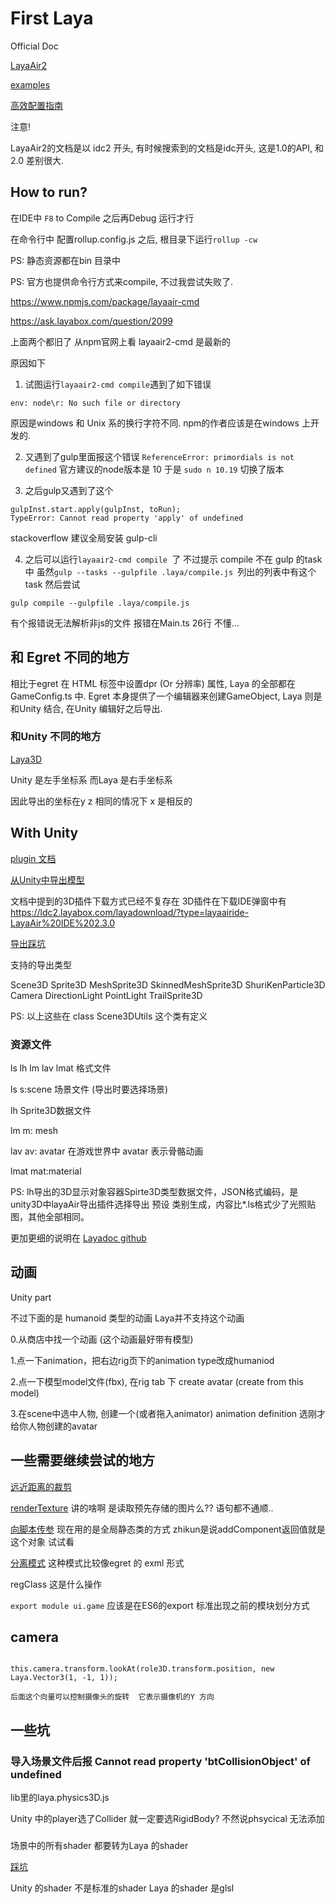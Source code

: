 # First Laya



Official Doc

[LayaAir2](http://ldc2.layabox.com/doc/?language=zh&nav=zh-ts-4-0-0)

[examples](https://layaair.ldc.layabox.com/demo/?category=3d&group=Sprite3D&name=Sprite3DClone)

[高效配置指南](https://ldc2.layabox.com/doc/?nav=zh-js-3-0-9)

注意!

LayaAir2的文档是以   idc2 开头, 有时候搜索到的文档是idc开头, 这是1.0的API,  和2.0 差别很大.




## How to run?

在IDE中 `F8` to Compile 之后再Debug 运行才行

在命令行中
配置rollup.config.js 之后,  根目录下运行```rollup -cw```


PS:
静态资源都在bin 目录中



PS:
官方也提供命令行方式来compile,  不过我尝试失败了.

https://www.npmjs.com/package/layaair-cmd

https://ask.layabox.com/question/2099

上面两个都旧了 从npm官网上看 layaair2-cmd 是最新的





原因如下
1. 试图运行`layaair2-cmd compile`遇到了如下错误
```
env: node\r: No such file or directory
```

原因是windows 和 Unix 系的换行字符不同.  npm的作者应该是在windows 上开发的.





2. 又遇到了gulp里面报这个错误 `ReferenceError: primordials is not defined`
官方建议的node版本是 10
于是 `sudo n 10.19` 切换了版本



3. 之后gulp又遇到了这个

```
gulpInst.start.apply(gulpInst, toRun);
TypeError: Cannot read property 'apply' of undefined
```

stackoverflow 建议全局安装 gulp-cli




4. 之后可以运行`layaair2-cmd compile `了 不过提示 compile 不在 gulp 的task 中
虽然`gulp --tasks --gulpfile .laya/compile.js `列出的列表中有这个task
然后尝试
```
gulp compile --gulpfile .laya/compile.js
```
有个报错说无法解析非js的文件 报错在Main.ts 26行 不懂...







## 和 Egret 不同的地方

相比于egret 在 HTML 标签中设置dpr (Or 分辨率) 属性, Laya 的全部都在GameConfig.ts 中.
Egret 本身提供了一个编辑器来创建GameObject,
Laya 则是和Unity 结合, 在Unity 编辑好之后导出.




### 和Unity 不同的地方

[Laya3D](https://ask.layabox.com/question/1745)

Unity 是左手坐标系 而Laya 是右手坐标系

因此导出的坐标在y z 相同的情况下 x 是相反的





## With Unity

[plugin 文档](https://github.com/layabox/layaair-doc/tree/master/Chinese/LayaAir_TS/3D/beginners/unity_plugin)

[从Unity中导出模型](http://ldc2.layabox.com/doc/?language=zh&nav=zh-ts-4-8-2)

文档中提到的3D插件下载方式已经不复存在 3D插件在下载IDE弹窗中有
https://ldc2.layabox.com/layadownload/?type=layaairide-LayaAir%20IDE%202.3.0


[导出踩坑](https://zhuanlan.zhihu.com/p/82067089)


支持的导出类型

Scene3D
Sprite3D
MeshSprite3D
SkinnedMeshSprite3D
ShuriKenParticle3D
Camera
DirectionLight
PointLight
TrailSprite3D

PS:
以上这些在 class Scene3DUtils 这个类有定义


### 资源文件

ls lh lm lav lmat 格式文件

ls s:scene 场景文件 (导出时要选择场景)

lh Sprite3D数据文件

lm m: mesh

lav av: avatar 在游戏世界中 avatar 表示骨骼动画

lmat mat:material

PS:
 lh导出的3D显示对象容器Spirte3D类型数据文件，JSON格式编码，是unity3D中layaAir导出插件选择导出 预设 类别生成，内容比*.ls格式少了光照贴图，其他全部相同。



更加更细的说明在 [Layadoc github](https://github.com/layabox/layaair-doc/blob/master/Chinese/LayaAir_JS/3D/beginners/model/readme.md)




## 动画

Unity part

不过下面的是 humanoid 类型的动画 Laya并不支持这个动画

0.从商店中找一个动画 (这个动画最好带有模型)

1.点一下animation，把右边rig页下的animation type改成humaniod

2.点一下模型model文件(fbx), 在rig tab 下 create avatar (create from this model)

3.在scene中选中人物, 创建一个(或者拖入animator) animation definition 选刚才给你人物创建的avatar




## 一些需要继续尝试的地方

[远近距离的裁剪](http://ldc2.layabox.com/doc/?language=zh&nav=zh-ts-4-5-4)

[renderTexture](http://ldc2.layabox.com/doc/?language=zh&nav=zh-ts-4-14-9) 讲的啥啊 是读取预先存储的图片么?? 语句都不通顺..

[向脚本传参](https://ask.layabox.com/question/4772) 现在用的是全局静态类的方式 zhikun是说addComponent返回值就是这个对象 试试看

[分离模式](https://ask.layabox.com/question/1399) 这种模式比较像egret 的 exml 形式

regClass 这是什么操作



`export module ui.game` 应该是在ES6的export 标准出现之前的模块划分方式



## camera

```

this.camera.transform.lookAt(role3D.transform.position, new Laya.Vector3(1, -1, 1));

后面这个向量可以控制摄像头的旋转  它表示摄像机的Y 方向

```



## 一些坑

### 导入场景文件后报 Cannot read property 'btCollisionObject' of undefined

lib里的laya.physics3D.js

Unity 中的player选了Collider 就一定要选RigidBody? 不然说phsycical 无法添加


###

场景中的所有shader 都要转为Laya 的shader

[踩坑](https://zhuanlan.zhihu.com/p/82067089)

Unity 的shader 不是标准的shader Laya 的shader 是glsl